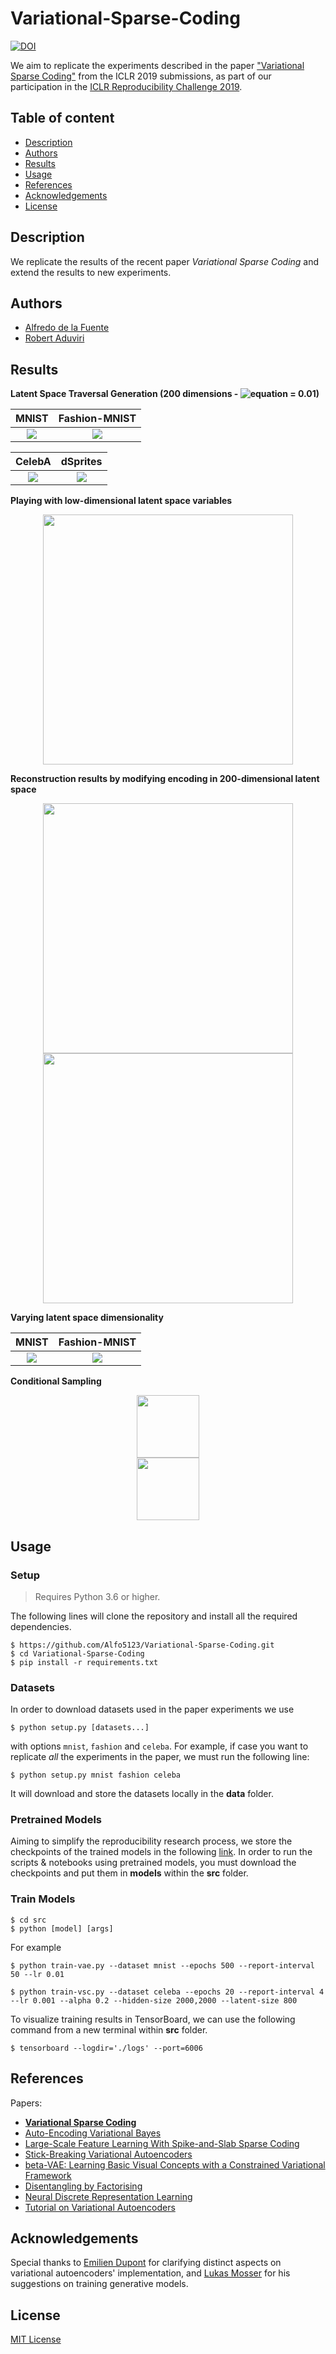 # Variational-Sparse-Coding

[![DOI](https://zenodo.org/badge/DOI/10.5281/zenodo.2657330.svg)](https://doi.org/10.5281/zenodo.2657330)

We aim to replicate the experiments described in the paper ["Variational Sparse Coding"](https://openreview.net/forum?id=SkeJ6iR9Km) from the ICLR 2019 submissions, as part of our participation in the  [ICLR Reproducibility Challenge 2019](https://reproducibility-challenge.github.io/iclr_2019/).


## Table of content
- [Description](#description)
- [Authors](#authors)
- [Results](#results)
- [Usage](#usage)
- [References](#references)
- [Acknowledgements](#acknowledgements)
- [License](#license)

## Description 

We replicate the results of the recent paper *Variational Sparse Coding* and extend the results to new experiments.

## Authors

 - [Alfredo de la Fuente](https://alfo5123.github.io/)
 - [Robert Aduviri](https://github.com/Robert-Alonso)

## Results

**Latent Space Traversal Generation (200 dimensions - ![equation](http://latex.codecogs.com/gif.latex?\alpha)  = 0.01)**

MNIST               |  Fashion-MNIST               | 
:-------------------------:|:-------------------------:
![](results/images/Mnist-traversal.png)  |  ![](results/images/Fashion-traversal.png) 

CelebA               |  dSprites               | 
:-------------------------:|:-------------------------:
![](results/images/CelebA64_Traversal.png)  |  ![](results/images/dSprites_Traversal.png) 

<!---
<div align="center">
  <b>CelebA</b> 
  <br>
  <img src="results/images/CelebA_Traversal.png" height="400px"/>
  <br><br>
</div>
-->

**Playing with low-dimensional latent space variables**

<div align="center">
 <img src="results/images/latent8alpha001.gif" height="400px">
</div>

**Reconstruction results by modifying encoding in 200-dimensional latent space**


<div align="center">
 <img src="results/images/latent200_alpha001.ex2.png" height="400px">
</div>

<div align="center">
 <img src="results/images/latent200_alpha001.ex4.png" height="400px">
</div>

**Varying latent space dimensionality**

MNIST               |  Fashion-MNIST               | 
:-------------------------:|:-------------------------:
![](results/images/latent_mnist_example.png)  |  ![](results/images/latent_fashion_example.png) 


**Conditional Sampling**
<div align="center">
 <img src="results/images/mnist_conditional.png" height="100px">
</div>

<div align="center">
 <img src="results/images/mnist_fashion_conditional.png" height="100px">
</div>

## Usage

### Setup

>Requires Python 3.6 or higher.

The following lines will clone the repository and install all the required dependencies.

```
$ https://github.com/Alfo5123/Variational-Sparse-Coding.git
$ cd Variational-Sparse-Coding
$ pip install -r requirements.txt
```

### Datasets

In order to download datasets used in the paper experiments we use
```
$ python setup.py [datasets...]
```

with options `mnist`, `fashion` and `celeba`. For example, if case you want to replicate *all* the experiments in the paper, we must run the following line:

```
$ python setup.py mnist fashion celeba
```

It will download and store the datasets locally in the **data** folder. 

### Pretrained Models

Aiming to simplify the reproducibility research process, we store the checkpoints of the trained models in the following [link](https://drive.google.com/open?id=1rW02-rpQxAk9yLco8OTMFzFI28o-qOQI). In order to run the scripts & notebooks using pretrained models, you must download the checkpoints and put them in **models** within the **src** folder.

### Train Models 

```
$ cd src
$ python [model] [args] 
```

For example

```
$ python train-vae.py --dataset mnist --epochs 500 --report-interval 50 --lr 0.01 
```

```
$ python train-vsc.py --dataset celeba --epochs 20 --report-interval 4 --lr 0.001 --alpha 0.2 --hidden-size 2000,2000 --latent-size 800
```

To visualize training results in TensorBoard, we can use the following command from a new terminal within **src** folder. 

```
$ tensorboard --logdir='./logs' --port=6006
```


## References

Papers:
- **[Variational Sparse Coding](https://openreview.net/pdf?id=SkeJ6iR9Km)**
- [Auto-Encoding Variational Bayes](https://arxiv.org/pdf/1312.6114.pdf)
- [Large-Scale Feature Learning With Spike-and-Slab Sparse Coding](https://arxiv.org/pdf/1206.6407.pdf)
- [Stick-Breaking Variational Autoencoders](https://arxiv.org/pdf/1605.06197.pdf)
- [beta-VAE: Learning Basic Visual Concepts with a Constrained Variational Framework](https://openreview.net/pdf?id=Sy2fzU9gl)
- [Disentangling by Factorising](https://arxiv.org/pdf/1802.05983.pdf)
- [Neural Discrete Representation Learning](https://papers.nips.cc/paper/7210-neural-discrete-representation-learning.pdf)
- [Tutorial on Variational Autoencoders](https://arxiv.org/pdf/1606.05908.pdf)

## Acknowledgements 

Special thanks to [Emilien Dupont](https://github.com/EmilienDupont) for clarifying distinct aspects on variational autoencoders' implementation, and [Lukas Mosser](https://github.com/LukasMosser) for his suggestions on training generative models.

## License
[MIT License](https://github.com/Alfo5123/Variational-Sparse-Coding/blob/master/LICENSE)

